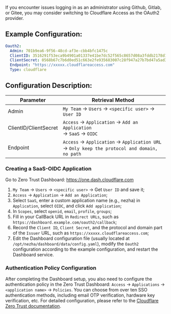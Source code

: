 If you encounter issues logging in as an administrator using Github, Gitlab, or Gitee, you may consider switching to Cloudflare Access as the OAuth2 provider.

## Example Configuration:

```yaml
Oauth2:
  Admin: 701b9ea6-9f56-48cd-af3e-cbb4bfc1475c
  ClientID: 3516291f53eca9b4901a01337e41be7dc52f565c8657d08a3fddb2178d13c5bf
  ClientSecret: 0568b67c7b6d0ed51c663e2fe935683007c28f947a27b7bd47a5ad3d8b56fb67
  Endpoint: "https://xxxxx.cloudflareaccess.com"
  Type: cloudflare
```

## Configuration Description:

| Parameter             | Retrieval Method                                                                |
|-----------------------|---------------------------------------------------------------------------------|
| Admin                 | `My Team` -> `Users` -> `<specific user>` -> `User ID`                          |
| ClientID/ClientSecret | `Access` -> `Application` -> `Add an Application` <br/> -> `SaaS` -> `OIDC`     |
| Endpoint              | `Access` -> `Application` -> `Application URL` -> `Only keep the protocol and domain, no path` |

### Creating a SaaS-OIDC Application

Go to Zero Trust Dashboard: https://one.dash.cloudflare.com

1. `My Team` -> `Users` -> `<specific user>` -> Get `User ID` and save it;
2. `Access` -> `Application` -> `Add an Application`;
3. Select `SaaS`, enter a custom application name (e.g., nezha) in `Application`, select `OIDC`, and click `Add application`;
4. In `Scopes`, select `openid`, `email`, `profile`, `groups`;
5. Fill in your CallBack URL in `Redirect URLs`, such as `https://dashboard.example.com/oauth2/callback`;
6. Record the `Client ID`, `Client Secret`, and the protocol and domain part of the `Issuer` URL, such as `https://xxxxx.cloudflareaccess.com`;
7. Edit the Dashboard configuration file (usually located at `/opt/nezha/dashboard/data/config.yaml`), modify the `Oauth2` configuration according to the example configuration, and restart the Dashboard service.

### Authentication Policy Configuration

After completing the Dashboard setup, you also need to configure the authentication policy in the Zero Trust Dashboard: `Access` -> `Applications` -> `<application name>` -> `Policies`. You can choose from over ten SSO authentication methods, including email OTP verification, hardware key verification, etc. For detailed configuration, please refer to the [Cloudflare Zero Trust documentation](https://developers.cloudflare.com/cloudflare-one/).
